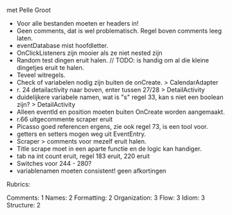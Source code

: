 met Pelle Groot

- Voor alle bestanden moeten er headers in!
- Geen comments, dat is wel problematisch. Regel boven comments leeg laten.
- eventDatabase mist hoofdletter.
- OnClickListeners zijn mooier als ze niet nested zijn
- Random test dingen eruit halen. // TODO: is handig om al die kleine dingetjes eruit te halen.
- Teveel witregels.
- Check of variabelen nodig zijn buiten de onCreate. > CalendarAdapter
- r. 24 detailactivity naar boven, enter tussen 27/28 > DetailActivity
- duidelijkere variabele namen, wat is "s" regel 33, kan s niet een boolean zijn? > DetailActivity
- Alleen eventId en position moeten buiten OnCreate worden aangemaakt.
- r.66 uitgecommente scraper eruit
- Picasso goed referencen ergens, zie ook regel 73, is een tool voor.
- getters en setters mogen weg uit EventEntry.
- Scraper > comments voor mezelf eruit halen.
- Title scrape moet in een aparte functie en de logic kan handiger. 
- tab na int count eruit, regel 183 eruit, 220 eruit
- Switches voor 244 - 280?
- variablenamen moeten consistent! geen afkortingen

Rubrics:

Comments: 1
Names: 2
Formatting: 2
Organization: 3
Flow: 3
Idiom: 3
Structure: 2 
